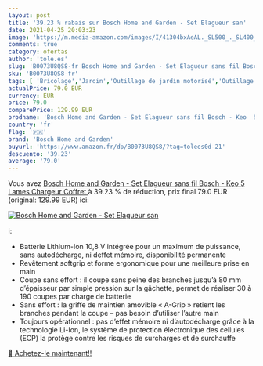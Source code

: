```yaml
---
layout: post
title: '39.23 % rabais sur Bosch Home and Garden - Set Elagueur san'
date: 2021-04-25 20:03:23
image: 'https://m.media-amazon.com/images/I/41304bxAeAL._SL500_._SL400_.jpg'
comments: true
category: ofertas
author: 'tole.es'
slug: 'B0073U8QS8-fr Bosch Home and Garden - Set Elagueur sans fil Bosch - Keo...'
sku: 'B0073U8QS8-fr'
tags: [ 'Bricolage','Jardin','Outillage de jardin motorisé','Outillage à main et électroportatif','Outillage électroportatif','Perches élagueuses','Tondeuses et outillage de jardin motorisé','bosch home and garden', ]
actualPrice: 79.0 EUR
currency: EUR
price: 79.0
comparePrice: 129.99 EUR
prodname: 'Bosch Home and Garden - Set Elagueur sans fil Bosch - Keo  5 Lames   Chargeur  Coffret '
country: 'fr'
flag: '🇫🇷'
brand: 'Bosch Home and Garden'
buyurl: 'https://www.amazon.fr/dp/B0073U8QS8/?tag=tolees0d-21'
descuento: '39.23'
average: '79.0'
---
```


Vous avez [Bosch Home and Garden - Set Elagueur sans fil Bosch - Keo  5 Lames   Chargeur  Coffret ](https://www.amazon.fr/dp/B0073U8QS8/?tag=tolees0d-21)  à  39.23 % de réduction, prix final  79.0 EUR (original: 129.99 EUR) ici:

[![Bosch Home and Garden - Set Elagueur san](https://m.media-amazon.com/images/I/41304bxAeAL._SL500_._SL400_.jpg)](https://www.amazon.fr/dp/B0073U8QS8/?tag=tolees0d-21)

ℹ️:

- Batterie Lithium-Ion 10,8 V intégrée pour un maximum de puissance, sans autodécharge, ni deffet mémoire, disponibilité permanente
- Revêtement softgrip et forme ergonomique pour une meilleure prise en main
- Coupe sans effort : il coupe sans peine des branches jusqu’à 80 mm d’épaisseur par simple pression sur la gâchette, permet de réaliser 30 à 190 coupes par charge de batterie
- Sans effort : la griffe de maintien amovible « A-Grip » retient les branches pendant la coupe – pas besoin d’utiliser l’autre main
- Toujours opérationnel : pas d’effet mémoire ni d’autodécharge grâce à la technologie Li-Ion, le système de protection électronique des cellules (ECP) la protège contre les risques de surcharges et de surchauffe

[🛒 Achetez-le maintenant!!](https://www.amazon.fr/dp/B0073U8QS8/?tag=tolees0d-21)
